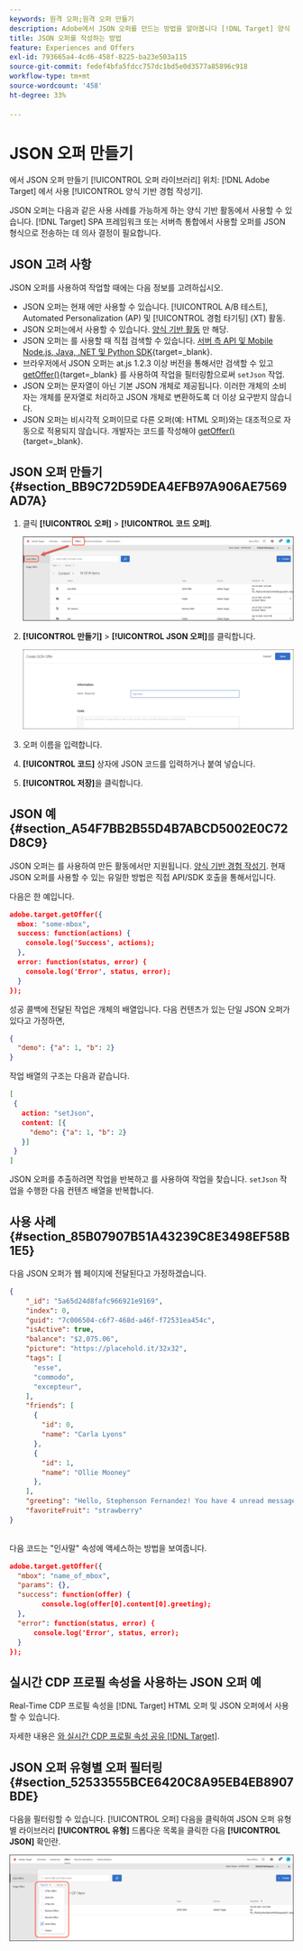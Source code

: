 ```yaml
---
keywords: 원격 오퍼;원격 오퍼 만들기
description: Adobe에서 JSON 오퍼를 만드는 방법을 알아봅니다 [!DNL Target] 양식 기반 경험 작성기에 사용됩니다.
title: JSON 오퍼를 작성하는 방법
feature: Experiences and Offers
exl-id: 793665a4-4cd6-458f-8225-ba23e503a115
source-git-commit: fedef4bfa5fdcc757dc1bd5e0d3577a85896c918
workflow-type: tm+mt
source-wordcount: '458'
ht-degree: 33%

---
```


# JSON 오퍼 만들기

에서 JSON 오퍼 만들기 [!UICONTROL 오퍼 라이브러리] 위치: [!DNL Adobe Target] 에서 사용 [!UICONTROL 양식 기반 경험 작성기].

JSON 오퍼는 다음과 같은 사용 사례를 가능하게 하는 양식 기반 활동에서 사용할 수 있습니다. [!DNL Target] SPA 프레임워크 또는 서버측 통합에서 사용할 오퍼를 JSON 형식으로 전송하는 데 의사 결정이 필요합니다.

## JSON 고려 사항

JSON 오퍼를 사용하여 작업할 때에는 다음 정보를 고려하십시오.

* JSON 오퍼는 현재 에만 사용할 수 있습니다. [!UICONTROL A/B 테스트], Automated Personalization (AP) 및 [!UICONTROL 경험 타기팅] (XT) 활동.
* JSON 오퍼는에서 사용할 수 있습니다. [양식 기반 활동](/help/main/c-experiences/form-experience-composer.md) 만 해당.
* JSON 오퍼는 를 사용할 때 직접 검색할 수 있습니다. [서버 측 API 및 Mobile Node.js, Java, .NET 및 Python SDK](https://experienceleague.adobe.com/docs/target-dev/developer/server-side/server-side-overview.html){target=_blank}.
* 브라우저에서 JSON 오퍼는 at.js 1.2.3 이상 버전을 통해서만 검색할 수 있고 [getOffer()](https://experienceleague.adobe.com/docs/target-dev/developer/client-side/at-js-implementation/functions-overview/adobe-target-getoffer.html){target=_blank} 를 사용하여 작업을 필터링함으로써 `setJson` 작업.
* JSON 오퍼는 문자열이 아닌 기본 JSON 개체로 제공됩니다. 이러한 개체의 소비자는 개체를 문자열로 처리하고 JSON 개체로 변환하도록 더 이상 요구받지 않습니다.
* JSON 오퍼는 비시각적 오퍼이므로 다른 오퍼(예: HTML 오퍼)와는 대조적으로 자동으로 적용되지 않습니다. 개발자는 코드를 작성해야 [getOffer()](https://experienceleague.adobe.com/docs/target-dev/developer/client-side/at-js-implementation/functions-overview/adobe-target-getoffer.html){target=_blank}.

## JSON 오퍼 만들기 {#section_BB9C72D59DEA4EFB97A906AE7569AD7A}

1. 클릭 **[!UICONTROL 오퍼]** > **[!UICONTROL 코드 오퍼]**.

   ![오퍼 > 코드 오퍼 탭](/help/main/c-experiences/c-manage-content/assets/code-offers-tab.png)

1. **[!UICONTROL 만들기]** > **[!UICONTROL JSON 오퍼]**&#x200B;를 클릭합니다.

   ![offer-json 이미지](assets/offer-json.png)

1. 오퍼 이름을 입력합니다.
1. **[!UICONTROL 코드]** 상자에 JSON 코드를 입력하거나 붙여 넣습니다.
1. **[!UICONTROL 저장]**&#x200B;을 클릭합니다.

## JSON 예 {#section_A54F7BB2B55D4B7ABCD5002E0C72D8C9}

JSON 오퍼는 를 사용하여 만든 활동에서만 지원됩니다. [양식 기반 경험 작성기](/help/main/c-experiences/form-experience-composer.md). 현재 JSON 오퍼를 사용할 수 있는 유일한 방법은 직접 API/SDK 호출을 통해서입니다.

다음은 한 예입니다.

```json
adobe.target.getOffer({ 
  mbox: "some-mbox", 
  success: function(actions) { 
    console.log('Success', actions); 
  }, 
  error: function(status, error) { 
    console.log('Error', status, error); 
  } 
});
```

성공 콜백에 전달된 작업은 개체의 배열입니다. 다음 컨텐츠가 있는 단일 JSON 오퍼가 있다고 가정하면,

```json
{ 
  "demo": {"a": 1, "b": 2} 
}
```

작업 배열의 구조는 다음과 같습니다.

```json
[ 
 { 
   action: "setJson", 
   content: [{ 
     "demo": {"a": 1, "b": 2} 
   }] 
 }  
]
```

JSON 오퍼를 추출하려면 작업을 반복하고 를 사용하여 작업을 찾습니다. `setJson` 작업을 수행한 다음 컨텐츠 배열을 반복합니다.

## 사용 사례 {#section_85B07907B51A43239C8E3498EF58B1E5}

다음 JSON 오퍼가 웹 페이지에 전달된다고 가정하겠습니다.

```json
{ 
    "_id": "5a65d24d8fafc966921e9169", 
    "index": 0, 
    "guid": "7c006504-c6f7-468d-a46f-f72531ea454c", 
    "isActive": true, 
    "balance": "$2,075.06", 
    "picture": "https://placehold.it/32x32", 
    "tags": [ 
      "esse", 
      "commodo", 
      "excepteur", 
    ], 
    "friends": [ 
      { 
        "id": 0, 
        "name": "Carla Lyons" 
      }, 
      { 
        "id": 1, 
        "name": "Ollie Mooney" 
      }, 
    ], 
    "greeting": "Hello, Stephenson Fernandez! You have 4 unread messages.", 
    "favoriteFruit": "strawberry" 
} 
  
```

다음 코드는 &quot;인사말&quot; 속성에 액세스하는 방법을 보여줍니다.

```json
adobe.target.getOffer({   
  "mbox": "name_of_mbox", 
  "params": {}, 
  "success": function(offer) {           
        console.log(offer[0].content[0].greeting); 
  },   
  "error": function(status, error) {           
      console.log('Error', status, error); 
  } 
});
```

## 실시간 CDP 프로필 속성을 사용하는 JSON 오퍼 예

Real-Time CDP 프로필 속성을 [!DNL Target] HTML 오퍼 및 JSON 오퍼에서 사용할 수 있습니다.

자세한 내용은 [와 실시간 CDP 프로필 속성 공유 [!DNL Target]](/help/main/c-integrating-target-with-mac/integrating-with-rtcdp.md#rtcdp-profile-attributes).

## JSON 오퍼 유형별 오퍼 필터링 {#section_52533555BCE6420C8A95EB4EB8907BDE}

다음을 필터링할 수 있습니다. [!UICONTROL 오퍼] 다음을 클릭하여 JSON 오퍼 유형별 라이브러리 **[!UICONTROL 유형]** 드롭다운 목록을 클릭한 다음 **[!UICONTROL JSON]** 확인란.

![offer-json-filter 이미지](assets/offer-json-filter.png)

